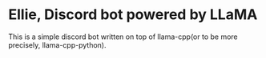 # Ellie, Discord bot powered by LLaMA

This is a simple discord bot written on top of llama-cpp(or to be more precisely, llama-cpp-python).
